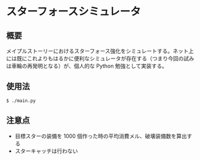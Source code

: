 # スターフォースシミュレータ

## 概要

メイプルストーリーにおけるスターフォース強化をシミュレートする。ネット上には既にこれよりもはるかに便利なシミュレータが存在する（つまり今回の試みは車輪の再発明となる）が、個人的な Python 勉強として実装する。

## 使用法

```
$ ./main.py
```

## 注意点

- 目標スターの装備を 1000 個作った時の平均消費メル、破壊装備数を算出する
- スターキャッチは行わない
